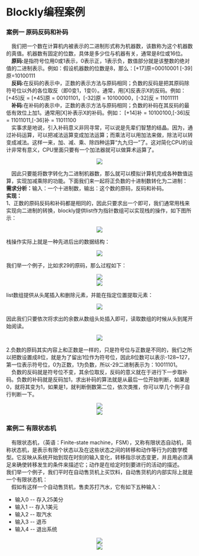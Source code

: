 # Blockly编程案例
### 案例一 原码反码和补码
&emsp;我们把一个数在计算机内被表示的二进制形式称为机器数，该数称为这个机器数的真值。机器数有固定的位数，具体是多少位与机器有关，通常是8位或16位。<br/>
&emsp;<strong>原码:</strong>是指符号位用0或1表示，0表示正，1表示负，数值部分就是该整数的绝对值的二进制表示。例如：假设机器数的位数是8，那么：[+17]原=00010001 [-39]原=10100111<br/>
&emsp;<strong>反码:</strong>在反码的表示中，正数的表示方法与原码相同；负数的反码是把其原码除符号位以外的各位取反（即0变1，1变0）。通常，用[X]反表示X的反码。例如： [+45]反 = [+45]原 = 00101101，[-32]原 = 10100000，[-32]反 = 11011111<br/>
&emsp;<strong>补码:</strong>在补码的表示中，正数的表示方法与原码相同；负数的补码在其反码的最低有效位上加1。通常用[X]补表示X的补码。例如： [+14]补 = 10100100,[-36]反 = 11011011,[-36]补 = 11011100<br/>
&emsp;实事求是地说，引入补码意义非同寻常，可以说是先辈们智慧的结晶。因为，通过补码运算，可以把减法运算变成加法运算；而乘法可以用加法来做，除法可以转变成减法。这样一来，加、减、乘、除四种运算“九九归一”了。这对简化CPU的设计非常有意义，CPU里面只要有一个加法器就可以做算术运算了。
<center><img src="/assets/1013.png"/></center>

&emsp;因此只要能将数字转化为二进制机器数，那么就可以模拟计算机完成各种数值运算，实现加减乘除的功能。下面我们来一起将正负数的十进制数转化为二进制：<br/>
<strong>需求分析：</strong>输入：一个十进制数，输出：这个数的原码，反码和补码。<br/>
<strong>实现：</strong><br/>
1、正数的原码反码和补码都是相同的，因此只要求出一个即可，我们通常用栈来实现向二进制的转换，blockly提供list作为指针数组可以实现栈的操作，如下图所示：
<center><img src="/assets/p2000.png"/></center>

栈操作实际上就是一种先进后出的数据结构：
<center><img src="/assets/p2002.png"/></center>

我们举一个例子，比如求29的原码，那么过程如下：
<center><img src="/assets/p2003.png"/></center>
<center><img src="/assets/p2004.png"/></center>

list数组提供从头尾插入和删除元素，并能在指定位置提取元素：
<center><img src="/assets/p2001.png"/></center>

因此我们只要依次将求出的余数从数组头处插入即可，读取数组的时候从头到尾开始阅读。
<center><img src="/assets/p2005.png"/></center>

2.负数的原码其实内容上和正数是一样的，只是符号位与正数是不同的，我们之所以把数设置成8位，就是为了留出1位作为符号位，因此8位数可以表示-128~127，第一位表示符号位，0为正数，1为负数，所以-29二进制表示为：10011101。<br/>
&emsp;负数的反码就是符号位不变，其余位取反，反码的意义就在于进行下一步取补码。负数的补码就是反码加1，求出补码的算法就是从最后一位开始判断，如果是0，就将其变为1，如果是1，就判断倒数第二位，依次类推，你可以举几个例子自行判断一下。<br/>

<center><img src="/assets/p2007.png"/></center>

<center><img src="/assets/p2008.png"/></center>

### 案例二 有限状态机
&emsp;有限状态机，（英语：Finite-state machine，FSM），又称有限状态自动机，简称状态机，是表示有限个状态以及在这些状态之间的转移和动作等行为的数学模型。它反映从系统开始到现在时刻的输入变化，转移指示状态变更，并且用必须满足来确使转移发生的条件来描述它；动作是在给定时刻要进行的活动的描述。
&emsp;我们举一个例子，我们平时在自动售货机上买饮料，自动售货机的内部实际上就是一个有限状态机：<br/>
&emsp;假如有这样一个自动售货机，售卖苏打汽水，它有如下五种输入：<br/>
* 输入0 -- 存入25美分
* 输入1 -- 存入1美元
* 输入2 -- 取汽水
* 输入3 -- 退币
* 输入4 -- 退出系统
<center><img src="/assets/p2009.png"/></center>

<center><img src="/assets/p2010.png"/></center>

